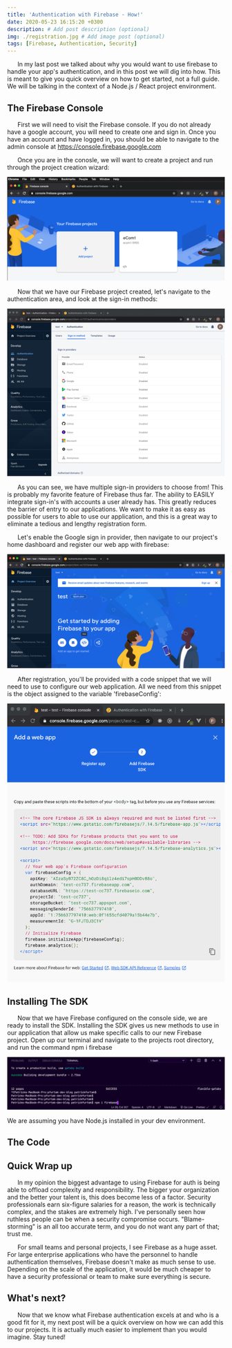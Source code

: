 ```yaml
---
title: 'Authentication with Firebase - How!'
date: 2020-05-23 16:15:20 +0300
description: # Add post description (optional)
img: ./registration.jpg # Add image post (optional)
tags: [Firebase, Authentication, Security]
---
```


&nbsp;&nbsp;&nbsp;&nbsp;&nbsp;&nbsp;In my last post we talked about why you would want to use firebase to handle your app's authentication, and in this post we will dig into how. This is meant to give you quick overview on how to get started, not a full guide. We will be talking in the context of a Node.js / React project environment.

## The Firebase Console

&nbsp;&nbsp;&nbsp;&nbsp;&nbsp;&nbsp;First we will need to visit the Firebase console. If you do not already have a google account, you will need to create one and sign in. Once you have an account and have logged in, you should be able to navigate to the admin console at https://console.firebase.google.com

&nbsp;&nbsp;&nbsp;&nbsp;&nbsp;&nbsp;Once you are in the conosle, we will want to create a project and run through the project creation wizard:

![Create your project](./create-project.jpg)

&nbsp;&nbsp;&nbsp;&nbsp;&nbsp;&nbsp;Now that we have our Firebase project created, let's navigate to the authentication area, and look at the sign-in methods:

![Various sign-in providers](./providers.jpg)

&nbsp;&nbsp;&nbsp;&nbsp;&nbsp;&nbsp;As you can see, we have multiple sign-in providers to choose from! This is probably my favorite feature of Firebase thus far. The ability to EASILY integrate sign-in's with accounts a user already has. This greatly reduces the barrier of entry to our applications. We want to make it as easy as possible for users to able to use our application, and this is a great way to eliminate a tedious and lengthy registration form.

&nbsp;&nbsp;&nbsp;&nbsp;&nbsp;&nbsp;Let's enable the Google sign in provider, then navigate to our project's home dashboard and register our web app with firebase:

![Register our web app with Firebase](./reg1.jpg)

&nbsp;&nbsp;&nbsp;&nbsp;&nbsp;&nbsp;After registration, you'll be provided with a code snippet that we will need to use to configure our web application. All we need from this snippet is the object assigned to the variable 'firebaseConfig':

![Save the config object for later use](./reg2.png)

## Installing The SDK

&nbsp;&nbsp;&nbsp;&nbsp;&nbsp;&nbsp;Now that we have Firebase configured on the console side, we are ready to install the SDK. Installing the SDK gives us new methods to use in our application that allow us make specific calls to our new Firebase project. Open up our terminal and navigate to the projects root directory, and run the command npm i firebase

![Install the Firebase SDK via node package manager](./term1.png)

We are assuming you have Node.js installed in your dev environment.

## The Code

## Quick Wrap up

&nbsp;&nbsp;&nbsp;&nbsp;&nbsp;&nbsp;In my opinion the biggest advantage to using Firebase for auth is being able to offload complexity and responsibility. The bigger your organization and the better your talent is, this does become less of a factor. Security professionals earn six-figure salaries for a reason, the work is technically complex, and the stakes are extremely high. I've personally seen how ruthless people can be when a security compromise occurs. "Blame-storming" is an all too accurate term, and you do not want any part of that; trust me.

&nbsp;&nbsp;&nbsp;&nbsp;&nbsp;&nbsp;For small teams and personal projects, I see Firebase as a huge asset. For large enterprise applications who have the personnel to handle authentication themselves, Firebase doesn't make as much sense to use. Depending on the scale of the application, it would be much cheaper to have a security professional or team to make sure everything is secure.

## What's next?

&nbsp;&nbsp;&nbsp;&nbsp;&nbsp;&nbsp;Now that we know what Firebase authentication excels at and who is a good fit for it, my next post will be a quick overview on how we can add this to our projects. It is actually much easier to implement than you would imagine. Stay tuned!
